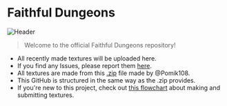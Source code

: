 # Faithful Dungeons
![Header](https://i.imgur.com/Ra0XooI.png)
> Welcome to the official Faithful Dungeons repository!

- All recently made textures will be uploaded here. 
- If you find any Issues, please report them [here](https://github.com/Faithful-Dungeons/Resource-Pack/issues). 
- All textures are made from this [.zip](http://www.mediafire.com/file/c9p05bw59rdunw4/Dungeons_textures.zip/file) file made by @Pomik108.
- This GitHub is structured in the same way as the .zip provides.
- If you're new to this project, check out [this flowchart](https://cdn.discordapp.com/attachments/716484045118373979/722080330860986429/Untitled_Diagram.png) about making and submitting textures.

